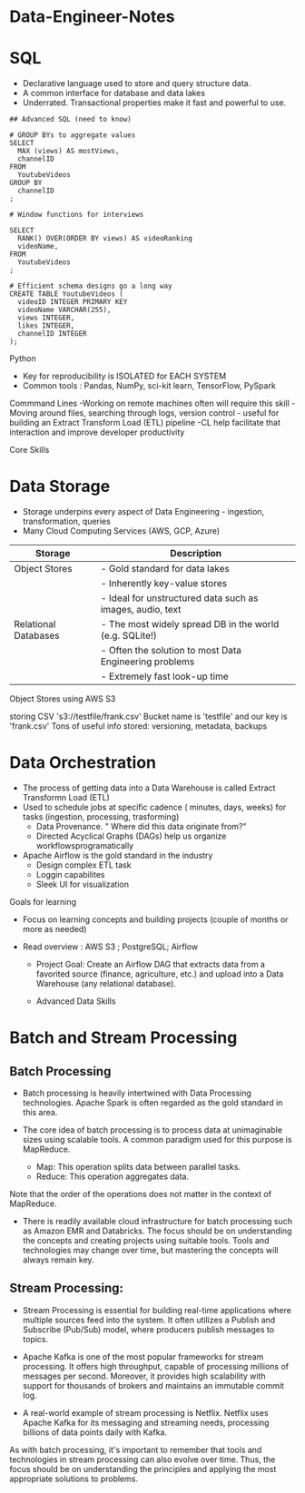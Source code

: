 # Data-Engineer-Notes

# SQL
- Declarative language used to store and query structure data.
- A common interface for database and data lakes
- Underrated. Transactional properties make it fast and powerful to use.

```
## Advanced SQL (need to know)

# GROUP BYs to aggregate values
SELECT
  MAX (views) AS mostViews,
  channelID
FROM
  YoutubeVideos
GROUP BY
  channelID
;

# Window functions for interviews

SELECT
  RANK() OVER(ORDER BY views) AS videoRanking
  videoName,
FROM
  YoutubeVideos
;

# Efficient schema designs go a long way
CREATE TABLE YoutubeVideos (
  videoID INTEGER PRIMARY KEY
  videoName VARCHAR(255),
  views INTEGER,
  likes INTEGER,
  channelID INTEGER
);
```
Python

- Key for reproducibility is ISOLATED for EACH SYSTEM
- Common tools : Pandas, NumPy, sci-kit learn, TensorFlow, PySpark

Commmand Lines
-Working on remote machines often will require this skill
-Moving around files, searching through logs, version control - useful for building an Extract Transform Load (ETL) pipeline
-CL help facilitate that interaction and improve developer productivity

Core Skills

# Data Storage

- Storage underpins every aspect of Data Engineering - ingestion, transformation, queries
- Many Cloud Computing Services (AWS, GCP, Azure)

| Storage             | Description                                                 |
|---------------------|-------------------------------------------------------------|
| Object Stores       | - Gold standard for data lakes                             |
|                     | - Inherently key-value stores                              |
|                     | - Ideal for unstructured data such as images, audio, text  |
| Relational Databases | - The most widely spread DB in the world (e.g. SQLite!) |
|                     | - Often the solution to most Data Engineering problems     |
|                     | - Extremely fast look-up time                              |

Object Stores using AWS S3

storing CSV     's3://testfile/frank.csv'
Bucket name is   'testfile'   and our key is   'frank.csv'
Tons of useful info stored: versioning, metadata, backups

# Data Orchestration

- The process of getting data into a Data Warehouse is called Extract Transformn Load (ETL)
- Used to schedule jobs at specific cadence ( minutes, days, weeks) for tasks (ingestion, processing, trasforming)
    - Data Provenance. " Where did this data originate from?"
    - Directed Acyclical Graphs (DAGs) help us organize workflowsprogramatically
- Apache Airflow is the gold standard in the industry
    - Design complex ETL task
    - Loggin capabilites
    - Sleek UI for visualization


Goals for learning

- Focus on learning concepts and building projects (couple of months or more as needed)
- Read overview : AWS S3 ; PostgreSQL;  Airflow

    - Project Goal: Create an Airflow DAG that extracts data from a favorited source (finance, agriculture, etc.) and upload into a Data Warehouse (any relational database).
 
    - Advanced Data Skills
 
 # Batch and Stream Processing
 
## Batch Processing
- Batch processing is heavily intertwined with Data Processing technologies. Apache Spark is often regarded as the gold standard in this area.

- The core idea of batch processing is to process data at unimaginable sizes using scalable tools. A common paradigm used for this purpose is MapReduce.

    - Map: This operation splits data between parallel tasks.
     - Reduce: This operation aggregates data.

Note that the order of the operations does not matter in the context of MapReduce.

- There is readily available cloud infrastructure for batch processing such as Amazon EMR and Databricks. The focus should be on understanding the concepts and creating projects using suitable tools. Tools and technologies may change over time, but mastering the concepts will always remain key.

## Stream Processing:
- Stream Processing is essential for building real-time applications where multiple sources feed into the system. It often utilizes a Publish and Subscribe (Pub/Sub) model, where producers publish messages to topics.

- Apache Kafka is one of the most popular frameworks for stream processing. It offers high throughput, capable of processing millions of messages per second. Moreover, it provides high scalability with support for thousands of brokers and maintains an immutable commit log.

- A real-world example of stream processing is Netflix. Netflix uses Apache Kafka for its messaging and streaming needs, processing billions of data points daily with Kafka.

As with batch processing, it's important to remember that tools and technologies in stream processing can also evolve over time. Thus, the focus should be on understanding the principles and applying the most appropriate solutions to problems.
